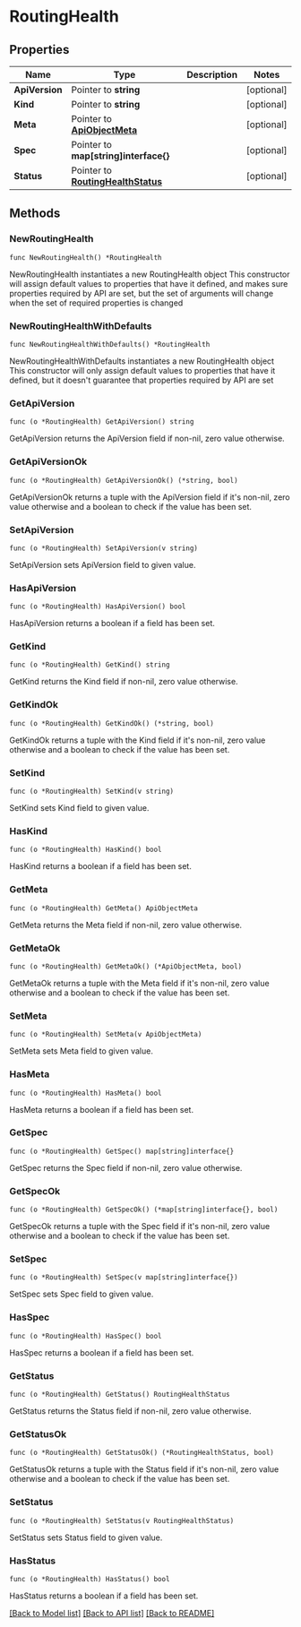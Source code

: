 # RoutingHealth

## Properties

Name | Type | Description | Notes
------------ | ------------- | ------------- | -------------
**ApiVersion** | Pointer to **string** |  | [optional] 
**Kind** | Pointer to **string** |  | [optional] 
**Meta** | Pointer to [**ApiObjectMeta**](apiObjectMeta.md) |  | [optional] 
**Spec** | Pointer to **map[string]interface{}** |  | [optional] 
**Status** | Pointer to [**RoutingHealthStatus**](routingHealthStatus.md) |  | [optional] 

## Methods

### NewRoutingHealth

`func NewRoutingHealth() *RoutingHealth`

NewRoutingHealth instantiates a new RoutingHealth object
This constructor will assign default values to properties that have it defined,
and makes sure properties required by API are set, but the set of arguments
will change when the set of required properties is changed

### NewRoutingHealthWithDefaults

`func NewRoutingHealthWithDefaults() *RoutingHealth`

NewRoutingHealthWithDefaults instantiates a new RoutingHealth object
This constructor will only assign default values to properties that have it defined,
but it doesn't guarantee that properties required by API are set

### GetApiVersion

`func (o *RoutingHealth) GetApiVersion() string`

GetApiVersion returns the ApiVersion field if non-nil, zero value otherwise.

### GetApiVersionOk

`func (o *RoutingHealth) GetApiVersionOk() (*string, bool)`

GetApiVersionOk returns a tuple with the ApiVersion field if it's non-nil, zero value otherwise
and a boolean to check if the value has been set.

### SetApiVersion

`func (o *RoutingHealth) SetApiVersion(v string)`

SetApiVersion sets ApiVersion field to given value.

### HasApiVersion

`func (o *RoutingHealth) HasApiVersion() bool`

HasApiVersion returns a boolean if a field has been set.

### GetKind

`func (o *RoutingHealth) GetKind() string`

GetKind returns the Kind field if non-nil, zero value otherwise.

### GetKindOk

`func (o *RoutingHealth) GetKindOk() (*string, bool)`

GetKindOk returns a tuple with the Kind field if it's non-nil, zero value otherwise
and a boolean to check if the value has been set.

### SetKind

`func (o *RoutingHealth) SetKind(v string)`

SetKind sets Kind field to given value.

### HasKind

`func (o *RoutingHealth) HasKind() bool`

HasKind returns a boolean if a field has been set.

### GetMeta

`func (o *RoutingHealth) GetMeta() ApiObjectMeta`

GetMeta returns the Meta field if non-nil, zero value otherwise.

### GetMetaOk

`func (o *RoutingHealth) GetMetaOk() (*ApiObjectMeta, bool)`

GetMetaOk returns a tuple with the Meta field if it's non-nil, zero value otherwise
and a boolean to check if the value has been set.

### SetMeta

`func (o *RoutingHealth) SetMeta(v ApiObjectMeta)`

SetMeta sets Meta field to given value.

### HasMeta

`func (o *RoutingHealth) HasMeta() bool`

HasMeta returns a boolean if a field has been set.

### GetSpec

`func (o *RoutingHealth) GetSpec() map[string]interface{}`

GetSpec returns the Spec field if non-nil, zero value otherwise.

### GetSpecOk

`func (o *RoutingHealth) GetSpecOk() (*map[string]interface{}, bool)`

GetSpecOk returns a tuple with the Spec field if it's non-nil, zero value otherwise
and a boolean to check if the value has been set.

### SetSpec

`func (o *RoutingHealth) SetSpec(v map[string]interface{})`

SetSpec sets Spec field to given value.

### HasSpec

`func (o *RoutingHealth) HasSpec() bool`

HasSpec returns a boolean if a field has been set.

### GetStatus

`func (o *RoutingHealth) GetStatus() RoutingHealthStatus`

GetStatus returns the Status field if non-nil, zero value otherwise.

### GetStatusOk

`func (o *RoutingHealth) GetStatusOk() (*RoutingHealthStatus, bool)`

GetStatusOk returns a tuple with the Status field if it's non-nil, zero value otherwise
and a boolean to check if the value has been set.

### SetStatus

`func (o *RoutingHealth) SetStatus(v RoutingHealthStatus)`

SetStatus sets Status field to given value.

### HasStatus

`func (o *RoutingHealth) HasStatus() bool`

HasStatus returns a boolean if a field has been set.


[[Back to Model list]](../README.md#documentation-for-models) [[Back to API list]](../README.md#documentation-for-api-endpoints) [[Back to README]](../README.md)


